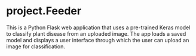 # project.Feeder
This is a Python Flask web application that uses a pre-trained Keras model to classify plant disease from an uploaded image. The app loads a saved model and displays a user interface through which the user can upload an image for classification.

